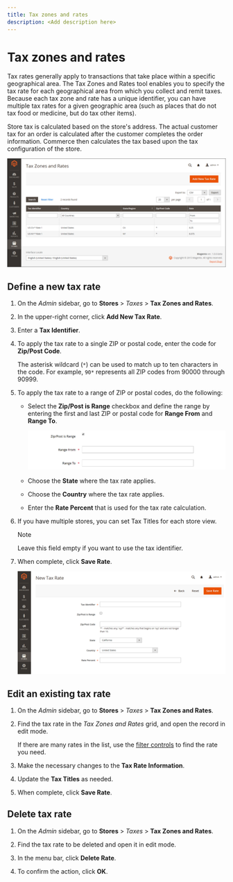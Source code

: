 ```yaml
---
title: Tax zones and rates
description: <Add description here>
---
```

# Tax zones and rates

Tax rates generally apply to transactions that take place within a specific geographical area. The Tax Zones and Rates tool enables you to specify the tax rate for each geographical area from which you collect and remit taxes. Because each tax zone and rate has a unique identifier, you can have multiple tax rates for a given geographic area (such as places that do not tax food or medicine, but do tax other items).

Store tax is calculated based on the store's address. The actual customer tax for an order is calculated after the customer completes the order information. Commerce then calculates the tax based upon the tax configuration of the store.

![Tax Zones and Rates](./assets/tax-zones-rates.png)<!-- zoom -->

## Define a new tax rate

1. On the _Admin_ sidebar, go to **Stores** > _Taxes_ > **Tax Zones and Rates**.

1. In the upper-right corner, click **Add New Tax Rate**.

1. Enter a **Tax Identifier**.

1. To apply the tax rate to a single ZIP or postal code, enter the code for **Zip/Post Code**.

   The asterisk wildcard (`*`) can be used to match up to ten characters in the code. For example, `90*` represents all ZIP codes from 90000 through 90999.

1. To apply the tax rate to a range of ZIP or postal codes, do the following:

   - Select the **Zip/Post is Range** checkbox and define the range by entering the first and last ZIP or postal code for **Range From** and **Range To**.

      ![ZIP/Post is Range](./assets/tax-rate-new-zip-post-range.png)<!-- zoom -->

   - Choose the **State** where the tax rate applies.

   - Choose the **Country** where the tax rate applies.

   - Enter the **Rate Percent** that is used for the tax rate calculation.

1. If you have multiple stores, you can set Tax Titles for each store view.

   >[!NOTE]
   >
   >Leave this field empty if you want to use the tax identifier.

1. When complete, click **Save Rate**.

   ![New Tax Rate](./assets/tax-rate-new.png)<!-- zoom -->

## Edit an existing tax rate

1. On the _Admin_ sidebar, go to **Stores** > _Taxes_ > **Tax Zones and Rates**.

1. Find the tax rate in the _Tax Zones and Rates_ grid, and open the record in edit mode.

   If there are many rates in the list, use the [filter controls](../getting-started/admin-grid-controls.md) to find the rate you need.

1. Make the necessary changes to the **Tax Rate Information**.

1. Update the **Tax Titles** as needed.

1. When complete, click **Save Rate**.

## Delete tax rate

1. On the _Admin_ sidebar, go to **Stores** > _Taxes_ > **Tax Zones and Rates**.

1. Find the tax rate to be deleted and open it in edit mode.

1. In the menu bar, click **Delete Rate**.

1. To confirm the action, click **OK**.
